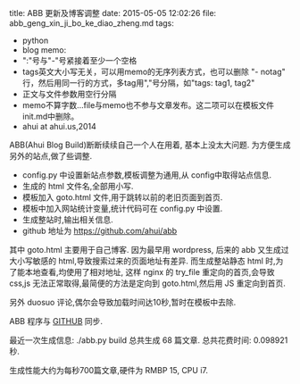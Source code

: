 title: ABB 更新及博客调整
date:  2015-05-05 12:02:26
file:  abb_geng_xin_ji_bo_ke_diao_zheng.md
tags: 
- python
- blog
memo: 
- ":"号与"-"号紧接着至少一个空格
- tags英文大小写无关，可以用memo的无序列表方式，也可以删除 "- notag" 行，然后用同一行的方式，多tag用","号分隔，如"tags: tag1, tag2"
- 正文与文件参数用空行分隔
- memo不算字数...file与memo也不参与文章发布。这二项可以在模板文件init.md中删除。
- ahui at ahui.us,2014

ABB(Ahui Blog Build)断断续续自己一个人在用着, 基本上没太大问题. 为方便生成另外的站点,做了些调整.

- config.py 中设置新站点参数,模板调整为通用,从 config中取得站点信息.
- 生成的 html 文件名,全部用小写.
- 模板加入 goto.html 文件,用于跳转以前的老旧页面到首页.
- 模板中加入网站统计变量,统计代码可在 config.py 中设置.
- 生成整站时,输出相关信息.
- github 地址为 https://github.com/ahui/abb

其中 goto.html 主要用于自己博客. 因为最早用 wordpress, 后来的 abb 又生成过大小写敏感的 html,导致搜索过来的页面地址有差异. 而生成整站静态 html 时,为了能本地查看,均使用了相对地址, 这样 nginx 的 try_file 重定向的首页,会导致 css,js 无法正常取得,最简便的方法是定向到 goto.html,然后用 JS 重定向到首页.

另外 duosuo 评论,偶尔会导致加载时间达10秒,暂时在模板中去除. 

ABB 程序与 [GITHUB](https://github.com/ahui/abb) 同步.

最近一次生成信息:
./abb.py build
总共生成 68 篇文章.
总共花费时间: 0.098921 秒.

生成性能大约为每秒700篇文章,硬件为 RMBP 15, CPU i7.